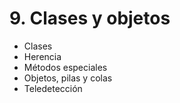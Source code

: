 # 9. Clases y objetos

* Clases
* Herencia
* Métodos especiales
* Objetos, pilas y colas
* Teledetección
